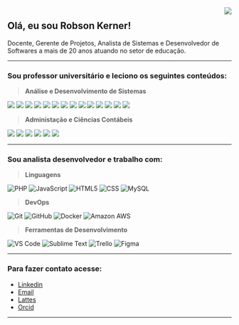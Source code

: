<img align='right' src="https://img.shields.io/static/v1?label=Overview&logoColor=blue&labelColor=282a36&message=ROBSON KERNER&color=blue&style=for-the-badge&logo=GitHub">

## Olá, eu sou **Robson Kerner**!

Docente, Gerente de Projetos, Analista de Sistemas e Desenvolvedor de Softwares a mais de 20 anos atuando no setor de educação.

----
### Sou professor universitário e leciono os seguintes conteúdos:

> **Análise e Desenvolvimento de Sistemas**
> 
![](https://img.shields.io/badge/-Algoritmo%20e%20Lógica-dccbb5)
![](https://img.shields.io/badge/-Técnicas%20de%20Programação-dccbb5)
![](https://img.shields.io/badge/-Estrutura%20de%20Dados-dccbb5)
![](https://img.shields.io/badge/-Engenharia%20de%20Software-dccbb5)
![](https://img.shields.io/badge/-Sistemas%20Operacionais-dccbb5)
![](https://img.shields.io/badge/-Redes%20de%20Computadores-dccbb5)
![](https://img.shields.io/badge/-Banco%20de%20Dados-dccbb5)
![](https://img.shields.io/badge/-Gestão%20de%20Projetos-dccbb5)
![](https://img.shields.io/badge/-Programação%20Orientação%20a%20Objetos-dccbb5)
![](https://img.shields.io/badge/-Desenvolvimento%20de%20Aplicações%20para%20Internet-dccbb5)
![](https://img.shields.io/badge/-Desenvolvimento%20de%20Aplicações%20Mobile-dccbb5)
![](https://img.shields.io/badge/-Interface%20Homem--Máquina-dccbb5)
![](https://img.shields.io/badge/-Análise%20e%20Projeto%20de%20Sistemas-dccbb5)
![](https://img.shields.io/badge/-Linguagens%20de%20Programação-dccbb5)

> **Administação e Ciências Contábeis**

![](https://img.shields.io/badge/-Gestão%20de%20Projetos-dccbb5)
![](https://img.shields.io/badge/-Teorias%20da%20Administração-dccbb5)
![](https://img.shields.io/badge/-Gestão%20Estratégica-dccbb5)
![](https://img.shields.io/badge/-Comunicação%20Empresarial-dccbb5)
![](https://img.shields.io/badge/-Organização%2C%20Sistemas%20e%20Métodos-dccbb5)
![](https://img.shields.io/badge/-Gestão%20dos%20Sistemas%20de%20Informação-dccbb5)

----
### Sou analista desenvolvedor e trabalho com:

> **Linguagens**
  
  ![PHP](https://img.shields.io/badge/-PHP-blue?style=flat&logo=PHP&logoColor=white)
  ![JavaScript](https://img.shields.io/badge/-JavaScript-blue?style=flat&logo=javascript&logoColor=white)
  ![HTML5](https://img.shields.io/badge/-HTML5-blue?style=flat&logo=HTML5&logoColor=white)
  ![CSS](https://img.shields.io/badge/-CSS-blue?style=flat&logo=CSS3&logoColor=white)
  ![MySQL](https://img.shields.io/badge/-MySQL-blue?style=flat&logo=mysql&logoColor=white)

> **DevOps**

  ![Git](https://img.shields.io/badge/-Git-blue?style=flat&logo=git&logoColor=white)
  ![GitHub](https://img.shields.io/badge/-GitHub-blue?style=flat&logo=github&logoColor=white)
  ![Docker](https://img.shields.io/badge/-Docker-blue?style=flat&logo=docker&logoColor=white)
  ![Amazon AWS](https://img.shields.io/badge/-AWS-blue?style=flat&logo=amazonaws&logoColor=white)
  
> **Ferramentas de Desenvolvimento**

  ![VS Code](https://img.shields.io/badge/-VS%20Code-blue?style=flat&logo=visual-studio-code&logoColor=white)
  ![Sublime Text](https://img.shields.io/badge/-Sublime%20Text-blue?style=flat&logo=sublimetext&logoColor=white)
  ![Trello](https://img.shields.io/badge/-Trello-blue?style=flat&logo=trello&logoColor=white)
  ![Figma](https://img.shields.io/badge/-Figma-blue?style=flat&logo=figma&logoColor=white)

----
### Para fazer contato acesse:
  - [Linkedin](https://www.linkedin.com/in/robsonkerner/)
  - [Email](mailto:robson.kerner@outlook.com)
  - [Lattes](http://lattes.cnpq.br/7901889250597992)
  - [Orcid](https://orcid.org/0000-0003-4163-5486)

----
